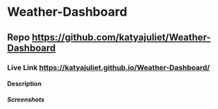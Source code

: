 # Weather-Dashboard
## Repo https://github.com/katyajuliet/Weather-Dashboard
### Live Link https://katyajuliet.github.io/Weather-Dashboard/

#### Description


##### Screenshots
